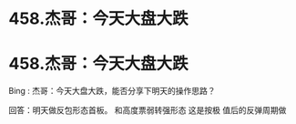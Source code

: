 # 458.杰哥：今天大盘大跌

# 458.杰哥：今天大盘大跌

Bing : 杰哥：今天大盘大跌，能否分享下明天的操作思路？

回答：明天做反包形态首板。 和高度票弱转强形态 这是按极 值后的反弹周期做